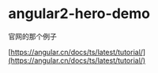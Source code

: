 # angular2-hero-demo

官网的那个例子

[https://angular.cn/docs/ts/latest/tutorial/](https://angular.cn/docs/ts/latest/tutorial/)
